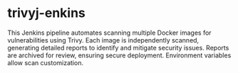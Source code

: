 # trivyj-enkins
This Jenkins pipeline automates scanning multiple Docker images for vulnerabilities using Trivy. Each image is independently scanned, generating detailed reports to identify and mitigate security issues. Reports are archived for review, ensuring secure deployment. Environment variables allow scan customization.
